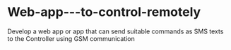 # Web-app---to-control-remotely
Develop a web app or app that can send suitable commands as SMS texts to the Controller using GSM communication
